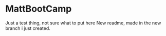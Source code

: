# MattBootCamp
Just a test thing, not sure what to put here
New readme, made in the new branch i just created.
